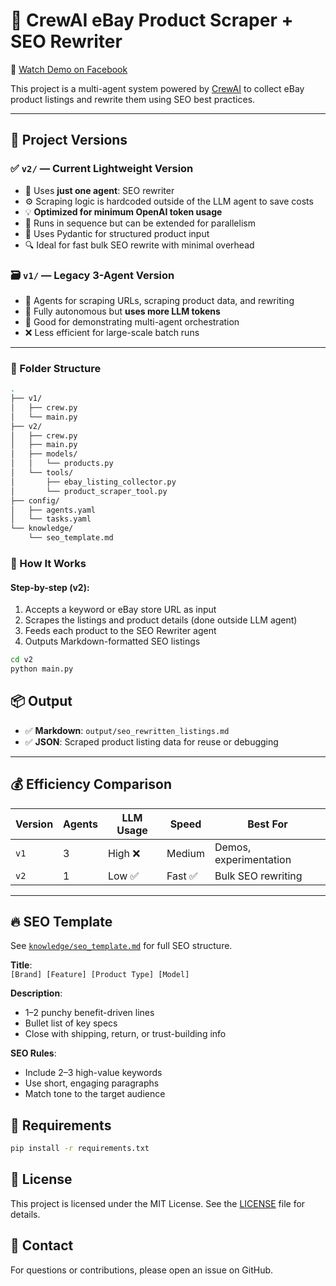 # 🚀 CrewAI eBay Product Scraper + SEO Rewriter

🎥 [Watch Demo on Facebook](https://www.facebook.com/61571514151327/videos/706298025685350/)

This project is a multi-agent system powered by [CrewAI](https://github.com/joaomdmoura/crewai) to collect eBay product listings and rewrite them using SEO best practices.

---

## 🧩 Project Versions

### ✅ `v2/` — **Current Lightweight Version**
- 🧠 Uses **just one agent**: SEO rewriter
- ⚙️ Scraping logic is hardcoded outside of the LLM agent to save costs
- 💡 **Optimized for minimum OpenAI token usage**
- 🔄 Runs in sequence but can be extended for parallelism
- 📂 Uses Pydantic for structured product input
- 🔍 Ideal for fast bulk SEO rewrite with minimal overhead

### 🗃️ `v1/` — **Legacy 3-Agent Version**
- 🤖 Agents for scraping URLs, scraping product data, and rewriting
- 🔁 Fully autonomous but **uses more LLM tokens**
- 🧠 Good for demonstrating multi-agent orchestration
- ❌ Less efficient for large-scale batch runs

---

### 📁 Folder Structure

```bash
.
├── v1/                       
│   ├── crew.py
│   └── main.py
├── v2/                        
│   ├── crew.py
│   ├── main.py            
│   ├── models/
│   │   └── products.py
│   └── tools/
│       ├── ebay_listing_collector.py
│       └── product_scraper_tool.py
├── config/
│   ├── agents.yaml
│   └── tasks.yaml
└── knowledge/
    └── seo_template.md
```
### 📝 How It Works
#### Step-by-step (v2):
 1. Accepts a keyword or eBay store URL as input
 2. Scrapes the listings and product details (done outside LLM agent)
 3. Feeds each product to the SEO Rewriter agent
 4. Outputs Markdown-formatted SEO listings

```bash
cd v2
python main.py
```
## 📦 Output

- ✅ **Markdown**: `output/seo_rewritten_listings.md`
- ✅ **JSON**: Scraped product listing data for reuse or debugging

---

## 💰 Efficiency Comparison

| Version | Agents | LLM Usage | Speed   | Best For               |
|---------|--------|-----------|---------|------------------------|
| `v1`    | 3      | High ❌    | Medium  | Demos, experimentation |
| `v2`    | 1      | Low ✅     | Fast ✅ | Bulk SEO rewriting     |

---

## 🔥 SEO Template

See [`knowledge/seo_template.md`](knowledge/seo_template.md) for full SEO structure.

**Title**:  
`[Brand] [Feature] [Product Type] [Model]`

**Description**:
- 1–2 punchy benefit-driven lines  
- Bullet list of key specs  
- Close with shipping, return, or trust-building info

**SEO Rules**:
- Include 2–3 high-value keywords  
- Use short, engaging paragraphs  
- Match tone to the target audience

## 📝 Requirements

```bash	
pip install -r requirements.txt
```

## 📄 License
This project is licensed under the MIT License. See the [LICENSE](LICENSE) file for details.	

## 📧 Contact
For questions or contributions, please open an issue on GitHub.